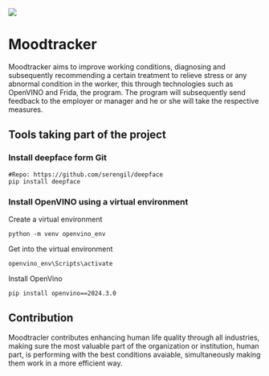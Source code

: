 ![](https://drive.google.com/file/d/1BkGc1_trCGbch64M3h9EEO99xhvdBqAG/view?usp=drive_link)
# Moodtracker

Moodtracker aims to improve working conditions, diagnosing and subsequently recommending a certain treatment to relieve stress or any abnormal condition
in the worker, this through technologies such as OpenVINO and Frida, the program. The program will subsequently send feedback to the employer or manager and he or she will take the respective measures.

## Tools taking part of the project
### Install deepface form Git

```rub
#Repo: https://github.com/serengil/deepface
pip install deepface
```
### Install OpenVINO using a virtual environment

Create a virtual environment
```rub
python -m venv openvino_env
```
Get into the virtual environment
```rub
openvino_env\Scripts\activate
```
Install OpenVino
```rub
pip install openvino==2024.3.0
```

## Contribution

Moodtracler contributes enhancing human life quality through all industries, making sure the most valuable part of the organization or institution, human part, is performing with the best conditions avaiable, simultaneously making them work in a more efficient way.



